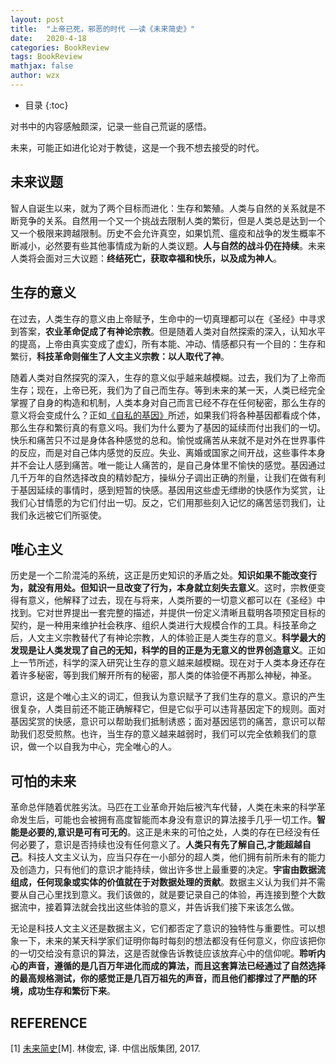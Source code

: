 ```yaml
---
layout: post
title:  "上帝已死，邪恶的时代 ——读《未来简史》"
date:   2020-4-18
categories: BookReview
tags: BookReview
mathjax: false
author: wzx
---
```


- 目录
{:toc}

对书中的内容感触颇深，记录一些自己荒诞的感悟。

未来，可能正如进化论对于教徒，这是一个我不想去接受的时代。




## 未来议题
智人自诞生以来，就为了两个目标而进化：生存和繁殖。人类与自然的关系就是不断竞争的关系。自然用一个又一个挑战去限制人类的繁衍，但是人类总是达到一个又一个极限来跨越限制。历史不会允许真空，如果饥荒、瘟疫和战争的发生概率不断减小，必然要有些其他事情成为新的人类议题。**人与自然的战斗仍在持续**。未来人类将会面对三大议题：**终结死亡，获取幸福和快乐，以及成为神人**。

## 生存的意义
在过去，人类生存的意义由上帝赋予，生命中的一切真理都可以在《圣经》中寻求到答案，**农业革命促成了有神论宗教**。但是随着人类对自然探索的深入，认知水平的提高，上帝由真实变成了虚幻，所有本能、冲动、情感都只有一个目的：生存和繁衍，**科技革命则催生了人文主义宗教：以人取代了神**。

随着人类对自然探究的深入，生存的意义似乎越来越模糊。过去，我们为了上帝而生存；现在，上帝已死，我们为了自己而生存。等到未来的某一天，人类已经完全掌握了自身的构造和机制，人类本身对自己而言已经不存在任何秘密，那么生存的意义将会变成什么？正如[《自私的基因》](https://book.douban.com/subject/11445548/)所述，如果我们将各种基因都看成个体，那么生存和繁衍真的有意义吗。我们为什么要为了基因的延续而付出我们的一切。快乐和痛苦只不过是身体各种感觉的总和。愉悦或痛苦从来就不是对外在世界事件的反应，而是对自己体内感觉的反应。失业、离婚或国家之间开战，这些事件本身并不会让人感到痛苦。唯一能让人痛苦的，是自己身体里不愉快的感觉。基因通过几千万年的自然选择改良的精妙配方，操纵分子调出正确的剂量，让我们在做有利于基因延续的事情时，感到短暂的快感。基因用这些虚无缥缈的快感作为奖赏，让我们心甘情愿的为它们付出一切。反之，它们用那些刻入记忆的痛苦惩罚我们，让我们永远被它们所驱使。

## 唯心主义
历史是一个二阶混沌的系统，这正是历史知识的矛盾之处。**知识如果不能改变行为，就没有用处。但知识一旦改变了行为，本身就立刻失去意义**。这时，宗教便变得有意义，他解释了过去，现在与将来，人类所要的一切意义都可以在《圣经》中找到。它对世界提出一套完整的描述，并提供一份定义清晰且载明各项预定目标的契约，是一种用来维护社会秩序、组织人类进行大规模合作的工具。科技革命之后，人文主义宗教替代了有神论宗教，人的体验正是人类生存的意义。**科学最大的发现是让人类发现了自己的无知，科学的目的正是为无意义的世界创造意义**。正如上一节所述，科学的深入研究让生存的意义越来越模糊。现在对于人类本身还存在着许多秘密，等到我们解开所有的秘密，那人类的体验便不再那么神秘，神圣。

意识，这是个唯心主义的词汇，但我认为意识赋予了我们生存的意义。意识的产生很复杂，人类目前还不能正确解释它，但是它似乎可以违背基因定下的规则。面对基因奖赏的快感，意识可以帮助我们抵制诱惑；面对基因惩罚的痛苦，意识可以帮助我们忍受煎熬。也许，当生存的意义越来越弱时，我们可以完全依赖我们的意识，做一个以自我为中心，完全唯心的人。

## 可怕的未来
革命总伴随着优胜劣汰。马匹在工业革命开始后被汽车代替，人类在未来的科学革命发生后，可能也会被拥有高度智能而本身没有意识的算法接手几乎一切工作。**智能是必要的,意识是可有可无的**。这正是未来的可怕之处，人类的存在已经没有任何必要了，意识是否持续也没有任何意义了。**人类只有先了解自己,才能超越自己**。科技人文主义认为，应当只存在一小部分的超人类，他们拥有前所未有的能力及创造力，只有他们的意识才能持续，做出许多世上最重要的决定。**宇宙由数据流组成，任何现象或实体的价值就在于对数据处理的贡献**。数据主义认为我们并不需要从自己心里找到意义。我们该做的，就是要记录自己的体验，再连接到整个大数据流中，接着算法就会找出这些体验的意义，并告诉我们接下来该怎么做。

无论是科技人文主义还是数据主义，它们都否定了意识的独特性与重要性。可以想象一下，未来的某天科学家们证明你每时每刻的想法都没有任何意义，你应该把你的一切交给没有意识的算法，这是否就像告诉教徒应该放弃心中的信仰呢。**聆听内心的声音，遵循的是几百万年进化而成的算法，而且这套算法已经通过了自然选择的最高规格测试，你的感觉正是几百万祖先的声音，而且他们都撑过了严酷的环境，成功生存和繁衍下来**。

## REFERENCE
[1] [未来简史](https://book.douban.com/subject/26943161/)[M]. 林俊宏, 译. 中信出版集团, 2017.
